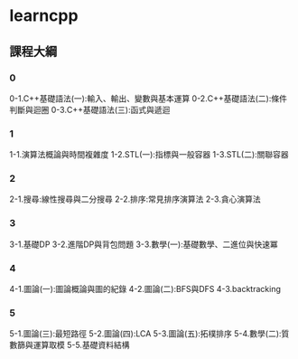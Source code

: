 # learncpp
## 課程大綱
### 0
0-1.C++基礎語法(一):輸入、輸出、變數與基本運算
0-2.C++基礎語法(二):條件判斷與迴圈
0-3.C++基礎語法(三):函式與遞迴
### 1
1-1.演算法概論與時間複雜度
1-2.STL(一):指標與一般容器
1-3.STL(二):關聯容器
### 2
2-1.搜尋:線性搜尋與二分搜尋
2-2.排序:常見排序演算法
2-3.貪心演算法
### 3
3-1.基礎DP
3-2.進階DP與背包問題
3-3.數學(一):基礎數學、二進位與快速冪
### 4
4-1.圖論(一):圖論概論與圖的紀錄
4-2.圖論(二):BFS與DFS
4-3.backtracking
### 5
5-1.圖論(三):最短路徑
5-2.圖論(四):LCA
5-3.圖論(五):拓樸排序
5-4.數學(二):質數篩與運算取模
5-5.基礎資料結構
